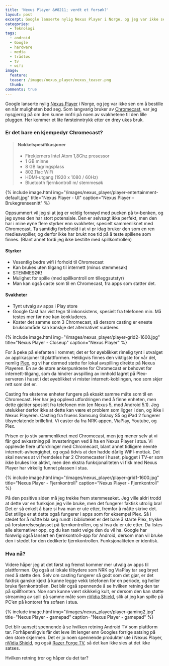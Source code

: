 ```yaml
---
title: 'Nexus Player &#8211; verdt et forsøk?'
layout: post
excerpt: Google lanserte nylig Nexus Player i Norge, og jeg var ikke sen om å bestille en når muligheten bød seg. Som langvarig bruker av Chromecast, var jeg nysgjerrig på om den kunne innfri på noen av svakhetene til den lille pluggen. Her kommer et lite førsteinntrykk etter en drøy ukes bruk.
categories:
  - Teknologi
tags:
  - android
  - Google
  - hardware
  - media
  - trådløs
  - tv
  - wifi
image:
  feature:
  teaser: /images/nexus_player/nexus_teaser.png
  thumb:
comments: true
---
```

Google lanserte nylig [Nexus Player][1] i Norge, og jeg var ikke sen om å bestille en når muligheten bød seg. Som langvarig bruker av [Chromecast][2], var jeg nysgjerrig på om den kunne innfri på noen av svakhetene til den lille pluggen. Her kommer et lite førsteinntrykk etter en drøy ukes bruk.

### Er det bare en kjempedyr Chromecast?

> #### Nøkkelspesifikasjoner
>
>   * Firekjerners Intel Atom 1,8Ghz prosessor
>   * 1 GB minne
>   * 8 GB lagringsplass
>   * 802.11ac WiFi
>   * HDMI-utgang (1920 x 1080 / 60Hz)
>   * Bluetooth fjernkontroll m/ stemmesøk

{% include image.html img="/images/nexus_player/player-entertainment-default.jpg" title="Nexus Player - UI" caption="Nexus Player &#8211; Brukegrensesnitt" %}

Oppsummert vil jeg si at jeg er veldig fornøyd med pucken på tv-benken, og jeg synes den har stort potensiale. Den er selvsagt ikke perfekt, men den har i mine øyne flere styrker enn svakheter, spesielt sammenliknet med Chromecast. Ta samtidig forbehold i at vi pr idag bruker den som en ren medieavspiller, og derfor ikke har brukt noe tid på å teste spillene som finnes. (Blant annet fordi jeg ikke bestilte med spillkontrollen)

#### Styrker

  * Vesentlig bedre wifi i forhold til Chromecast
  * Kan brukes uten tilgang til internett (minus stemmesøk)
  * STEMMESØK!
  * Mulighet for spille (med spillkontroll om tilleggsutstyr)
  * Man kan også caste som til en Chromecast, fra apps som støtter det.

#### Svakheter

  * Tynt utvalg av apps i Play store
  * Google Cast har vist tegn til inkonsistens, spesielt fra telefonen min. Må testes mer før noe kan konkluderes.
  * Koster det samme som 3 Chromecast, så dersom casting er eneste bruksområde kan kanskje det alternativet vurderes.

{% include image.html img="/images/nexus_player/player-grid2-1600.jpg" title="Nexus Player - Closeup" caption="Nexus Player" %}

For å peke på elefanten i rommet; det er for øyeblikket rimelig tynt i utvalget av applikasjoner til plattformen. Heldigvis finnes den viktigste for vår del, nemlig [Plex][3], og vi har dermed støtte for lokal avspilling direkte på Nexus Playeren. En av de store ankerpunktene for Chromecast er behovet for internett-tilgang, som da hindrer avspilling av innhold lagret på Plex-serveren i huset i det øyeblikket vi mister internett-koblingen, noe som skjer rett som det er.

Casting fra eksterne enheter fungere på eksakt samme måte som til en Chromecast. Her har jeg opplevd utfordringen med å finne enheten, men dette gjelder spesielt fra telefonen min (en Nexus 5, med Android 5.1). Jeg utelukker derfor ikke at dette kan være et problem som ligger i den, og ikke i Nexus Playeren. Casting fra fruens Samsung Galaxy S5 og iPad 2 fungerer tilsynelatende brillefint. Vi caster da fra NRK-appen, ViaPlay, Youtube, og Plex.

Prisen er jo stiv sammenliknet med Chromecast, men jeg mener selv at vi får god avkastning på investeringen ved å ha en Nexus Player i stua. Vi opplevde flere utfordringer med Chromecast, blant annet tidligere nevnte internett-avhengighet, og også tidvis at den hadde dårlig WiFI-mottak. Det skal nevnes at vi fremdeles har 2 Chromecaster i huset, plugget i TV-er som ikke brukes like aktivt, men den ekstra funksjonaliteten vi fikk med Nexus Player har virkelig funnet plassen i stua.

{% include image.html img="/images/nexus_player/player-grid1-1600.jpg" title="Nexus Player - Fjernkontroll" caption="Nexus Player - Fjernkontroll" %}

På den positive siden må jeg trekke frem stemmesøket. Jeg ville aldri trodd at dette var en funksjon jeg ville bruke, men det fungerer faktisk utrolig bra! Det er så enkelt å bare si hva man er ute etter, fremfor å måtte skrive det. Det stilige er at dette også fungerer i apps som for eksempel Plex. Så i stedet for å måtte bla seg rundt i biblioteket er det bare å starte Plex, trykke på forstørrelsesglasset på fjernkontrollen, og si hva du er ute etter. Da listes alle alternativer opp, og du kan raskt velge den du vil ha. Google har forøvrig også lansert en fjernkontroll-app for Android, dersom man vil bruke den i stedet for den dedikerte fjernkontrollen. Funksjonaliteten er identisk.

### Hva nå?

Videre håper jeg at det først og fremst kommer mer utvalg av apps til plattformen. Og også at lokale tilbydere som NRK og ViaPlay tar seg bryet med å støtte den. Selv om casting fungerer så godt som det gjør, er det faktisk ganske kjekt å kunne legge vekk telefonen for en periode, og heller bruke fjernkontrollen. Det blir også spennende å se hvilken retning den tar på spillfronten. Noe som kunne vært skikkelig kult, er dersom den kan støtte streaming av spill på samme måte som [nVidia Shield][4], slik at jeg kan spille på PC&#8217;en på kontoret fra sofaen i stua.

{% include image.html img="/images/nexus_player/player-gaming2.jpg" title="Nexus Player - gamepad" caption="Nexus Player - gamepad" %}

Det blir uansett spennende å se hvilken retning Android TV som plattform tar. Forhåpentligvis får det leve litt lenger enn Googles forrige satsing på den store skjermen. Det er jo noen spennende produkter ute i Nexus Player, [nVidia Shield][4], og også [Razer Forge TV][5], så det kan ikke sies at det ikke satses.

Hvilken retning tror og håper du det tar?

 [1]: http://www.google.com/nexus/player/
 [2]: https://store.google.com/product/_chromecast
 [3]: https://plex.tv
 [4]: http://shield.nvidia.com
 [5]: http://www.razerzone.com/gaming-systems/razer-forge-tv
